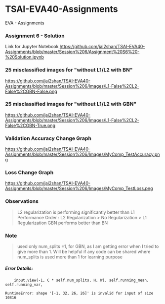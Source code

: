 # TSAI-EVA40-Assignments
EVA - Assignments
### Assignment 6 - Solution
Link for Jupyter Notebook
https://github.com/jai2shan/TSAI-EVA40-Assignments/blob/master/Session%206/Assignment%20S6%20-%20Solution.ipynb

### 25 misclassified images for "without L1/L2 with BN"
https://github.com/jai2shan/TSAI-EVA40-Assignments/blob/master/Session%206/Images/L1-False%2CL2-False%2CGBN-False.png

### 25 misclassified images for "without L1/L2 with GBN"
https://github.com/jai2shan/TSAI-EVA40-Assignments/blob/master/Session%206/Images/L1-False%2CL2-False%2CGBN-True.png

### Validation Accuracy Change Graph
https://github.com/jai2shan/TSAI-EVA40-Assignments/blob/master/Session%206/Images/MyComp_TestAccuracy.png

### Loss Change Graph
https://github.com/jai2shan/TSAI-EVA40-Assignments/blob/master/Session%206/Images/MyComp_TestLoss.png

### Observations
> L2 regularization is performing significantly better than L1
> Performance Order : L2 Regularization > No Regularization > L1 Regularization
> GBN performs better than BN

### Note
> used only num_splits =1, for GBN, as I am getting error when I tried to give more than 1. Will be helpful if any code can be shared where num_splits is used more than 1 for learning purpose

##### Error Details:
        input.view(-1, C * self.num_splits, H, W), self.running_mean, self.running_var,

    RuntimeError: shape '[-1, 32, 26, 26]' is invalid for input of size 10816
